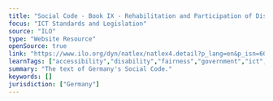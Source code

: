 ```yaml
---
title: "Social Code - Book IX - Rehabilitation and Participation of Disabled Persons"
focus: "ICT Standards and Legislation"
source: "ILO"
type: "Website Resource"
openSource: true
link: "https://www.ilo.org/dyn/natlex/natlex4.detail?p_lang=en&p_isn=60647"
learnTags: ["accessibility","disability","fairness","government","ict","legislationAndLaw","bias"]
summary: "The text of Germany's Social Code."
keywords: []
jurisdiction: ["Germany"]
---
```

